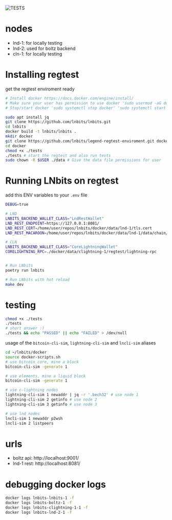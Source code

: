 ![TESTS](https://github.com/BoltzExchange/legend-regtest-enviroment/actions/workflows/ci.yml/badge.svg)

# nodes
* lnd-1: for locally testing
* lnd-2: used for boltz backend
* cln-1: for locally testing

# Installing regtest
get the regtest enviroment ready
```sh
# Install docker https://docs.docker.com/engine/install/
# Make sure your user has permission to use docker 'sudo usermod -aG docker ${USER}' then reboot
# Stop/start docker 'sudo systemctl stop docker' 'sudo systemctl start docker'

sudo apt install jq
git clone https://github.com/lnbits/lnbits.git
cd lnbits
docker build -t lnbits/lnbits .
mkdir docker
git clone https://github.com/lnbits/legend-regtest-enviroment.git docker
cd docker
chmod +x ./tests
./tests # start the regtest and also run tests
sudo chown -R $USER ./data # Give the data file permissions for user
```

# Running LNbits on regtest
add this ENV variables to your `.env` file
```sh
DEBUG=true

# LND
LNBITS_BACKEND_WALLET_CLASS="LndRestWallet"
LND_REST_ENDPOINT=https://127.0.0.1:8081/
LND_REST_CERT=/home/user/repos/lnbits/docker/data/lnd-1/tls.cert
LND_REST_MACAROON=/home/user/repos/lnbits/docker/data/lnd-1/data/chain/bitcoin/regtest/admin.macaroon

# CLN
LNBITS_BACKEND_WALLET_CLASS="CoreLightningWallet"
CORELIGHTNING_RPC=./docker/data/clightning-1/regtest/lightning-rpc


# Run LNbits
poetry run lnbits

# Run LNbits with hot reload
make dev
```

# testing
```sh
chmod +x ./tests
./tests
# short answer :)
./tests && echo "PASSED" || echo "FAILED" > /dev/null
```

usage of the `bitcoin-cli-sim`, `lightning-cli-sim` and `lncli-sim` aliases
```sh
cd ~/lnbits/docker
source docker-scripts.sh
# use bitcoin core, mine a block
bitcoin-cli-sim -generate 1

# use elements, mine a liquid block
bitcoin-cli-sim -generate 1

# use c-lightning nodes
lightning-cli-sim 1 newaddr | jq -r '.bech32' # use node 1
lightning-cli-sim 2 getinfo # use node 2
lightning-cli-sim 3 getinfo # use node 3

# use lnd nodes
lncli-sim 1 newaddr p2wsh
lncli-sim 2 listpeers
```

# urls
* boltz api: http://localhost:9001/
* lnd-1 rest: http://localhost:8081/

# debugging docker logs
```sh
docker logs lnbits-lnbits-1 -f
docker logs lnbits-boltz-1 -f
docker logs lnbits-clightning-1-1 -f
docker logs lnbits-lnd-2-1 -f
```
